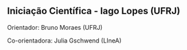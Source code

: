 ## Iniciação Científica - Iago Lopes (UFRJ)

Orientador: Bruno Moraes (UFRJ)

Co-orientadora: Julia Gschwend (LIneA) 
